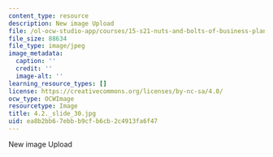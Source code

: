 ```yaml
---
content_type: resource
description: New image Upload
file: /ol-ocw-studio-app/courses/15-s21-nuts-and-bolts-of-business-plans-january-iap-2014/ea8b2bb67ebbb9cfb6cb2c4913fa6f47_4.2._slide_30.jpg
file_size: 88634
file_type: image/jpeg
image_metadata:
  caption: ''
  credit: ''
  image-alt: ''
learning_resource_types: []
license: https://creativecommons.org/licenses/by-nc-sa/4.0/
ocw_type: OCWImage
resourcetype: Image
title: 4.2._slide_30.jpg
uid: ea8b2bb6-7ebb-b9cf-b6cb-2c4913fa6f47
---
```

New image Upload